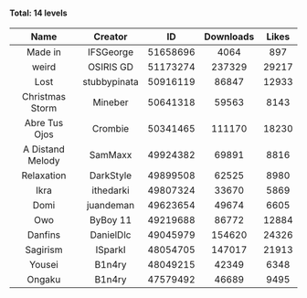 #### Total: 14 levels

| Name | Creator | ID | Downloads | Likes |
|:---:|:---:|:---:|:---:|:---:|
| Made in | IFSGeorge | 51658696 | 4064 | 897
| weird | OSIRIS GD | 51173274 | 237329 | 29217
| Lost | stubbypinata | 50916119 | 86847 | 12933
| Christmas Storm | Mineber | 50641318 | 59563 | 8143
| Abre Tus Ojos | Crombie | 50341465 | 111170 | 18230
| A Distand Melody | SamMaxx | 49924382 | 69891 | 8816
| Relaxation | DarkStyle | 49899508 | 62525 | 8980
| Ikra  | ithedarki | 49807324 | 33670 | 5869
| Domi | juandeman | 49623654 | 49674 | 6605
| Owo | ByBoy 11 | 49219688 | 86772 | 12884
| Danfins | DanielDlc | 49045979 | 154620 | 24326
| Sagirism | ISparkI | 48054705 | 147017 | 21913
| Yousei | B1n4ry | 48049215 | 42349 | 6348
| Ongaku | B1n4ry | 47579492 | 46689 | 9495
